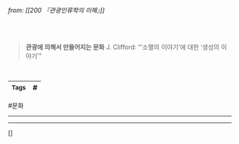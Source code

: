 
###### from: [[200 『관광인류학의 이해』]]

<br/>

> **관광에 의해서 만들어지는 문화**
> J. Clifford: “’소멸의 이야기’에 대한 ‘생성의 이야기’”
 

<br/>

| <small> Tags </small> | # |
| --- | --- |


#문화

--- 


--- 
[]